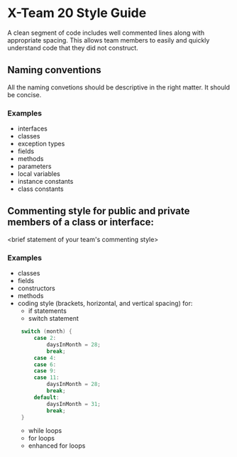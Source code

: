 # X-Team 20 Style Guide

A clean segment of code includes well commented lines along with appropriate spacing. This allows team members to easily and quickly understand code that they did not construct.

## Naming conventions

All the naming convetions should be descriptive in the right matter. It should be concise. 

### Examples
* interfaces
* classes
* exception types
* fields
* methods
* parameters
* local variables
* instance constants
* class constants

## Commenting style for public and private members of a class or interface:

<brief statement of your team's commenting style>

### Examples

* classes
* fields
* constructors
* methods
* coding style (brackets, horizontal, and vertical spacing) for:
  * if statements
  * switch statement
   ``` Java
    switch (month) {
        case 2:
            daysInMonth = 28;
            break;
        case 4:
        case 6:
        case 9:
        case 11:
            daysInMonth = 28;
            break;
        default:
            daysInMonth = 31;
            break;
    }
    ```
  * while loops
  * for loops
  * enhanced for loops
